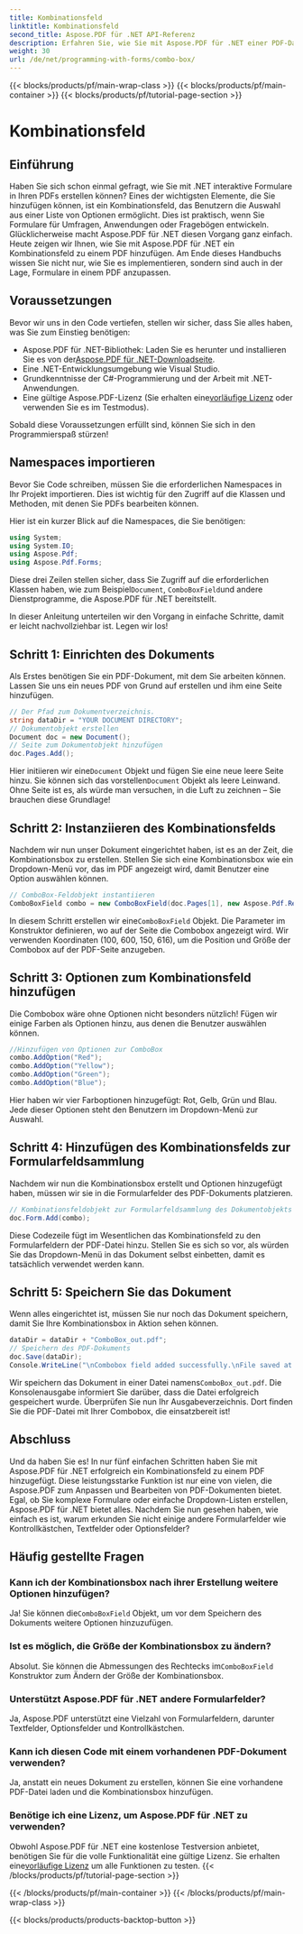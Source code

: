 ```yaml
---
title: Kombinationsfeld
linktitle: Kombinationsfeld
second_title: Aspose.PDF für .NET API-Referenz
description: Erfahren Sie, wie Sie mit Aspose.PDF für .NET einer PDF-Datei ein Kombinationsfeld hinzufügen. Folgen Sie unserer Schritt-für-Schritt-Anleitung, um ganz einfach interaktive PDF-Formulare zu erstellen.
weight: 30
url: /de/net/programming-with-forms/combo-box/
---
```


{{< blocks/products/pf/main-wrap-class >}}
{{< blocks/products/pf/main-container >}}
{{< blocks/products/pf/tutorial-page-section >}}

# Kombinationsfeld

## Einführung

Haben Sie sich schon einmal gefragt, wie Sie mit .NET interaktive Formulare in Ihren PDFs erstellen können? Eines der wichtigsten Elemente, die Sie hinzufügen können, ist ein Kombinationsfeld, das Benutzern die Auswahl aus einer Liste von Optionen ermöglicht. Dies ist praktisch, wenn Sie Formulare für Umfragen, Anwendungen oder Fragebögen entwickeln. Glücklicherweise macht Aspose.PDF für .NET diesen Vorgang ganz einfach. Heute zeigen wir Ihnen, wie Sie mit Aspose.PDF für .NET ein Kombinationsfeld zu einem PDF hinzufügen. Am Ende dieses Handbuchs wissen Sie nicht nur, wie Sie es implementieren, sondern sind auch in der Lage, Formulare in einem PDF anzupassen.

## Voraussetzungen

Bevor wir uns in den Code vertiefen, stellen wir sicher, dass Sie alles haben, was Sie zum Einstieg benötigen:

- Aspose.PDF für .NET-Bibliothek: Laden Sie es herunter und installieren Sie es von der[Aspose.PDF für .NET-Downloadseite](https://releases.aspose.com/pdf/net/).
- Eine .NET-Entwicklungsumgebung wie Visual Studio.
- Grundkenntnisse der C#-Programmierung und der Arbeit mit .NET-Anwendungen.
-  Eine gültige Aspose.PDF-Lizenz (Sie erhalten eine[vorläufige Lizenz](https://purchase.aspose.com/temporary-license/) oder verwenden Sie es im Testmodus).

Sobald diese Voraussetzungen erfüllt sind, können Sie sich in den Programmierspaß stürzen!

## Namespaces importieren

Bevor Sie Code schreiben, müssen Sie die erforderlichen Namespaces in Ihr Projekt importieren. Dies ist wichtig für den Zugriff auf die Klassen und Methoden, mit denen Sie PDFs bearbeiten können.

Hier ist ein kurzer Blick auf die Namespaces, die Sie benötigen:

```csharp
using System;
using System.IO;
using Aspose.Pdf;
using Aspose.Pdf.Forms;
```

 Diese drei Zeilen stellen sicher, dass Sie Zugriff auf die erforderlichen Klassen haben, wie zum Beispiel`Document`, `ComboBoxField`und andere Dienstprogramme, die Aspose.PDF für .NET bereitstellt.

In dieser Anleitung unterteilen wir den Vorgang in einfache Schritte, damit er leicht nachvollziehbar ist. Legen wir los!

## Schritt 1: Einrichten des Dokuments

Als Erstes benötigen Sie ein PDF-Dokument, mit dem Sie arbeiten können. Lassen Sie uns ein neues PDF von Grund auf erstellen und ihm eine Seite hinzufügen.

```csharp
// Der Pfad zum Dokumentverzeichnis.
string dataDir = "YOUR DOCUMENT DIRECTORY";
// Dokumentobjekt erstellen
Document doc = new Document();
// Seite zum Dokumentobjekt hinzufügen
doc.Pages.Add();
```

 Hier initiieren wir eine`Document` Objekt und fügen Sie eine neue leere Seite hinzu. Sie können sich das vorstellen`Document` Objekt als leere Leinwand. Ohne Seite ist es, als würde man versuchen, in die Luft zu zeichnen – Sie brauchen diese Grundlage!

## Schritt 2: Instanziieren des Kombinationsfelds

Nachdem wir nun unser Dokument eingerichtet haben, ist es an der Zeit, die Kombinationsbox zu erstellen. Stellen Sie sich eine Kombinationsbox wie ein Dropdown-Menü vor, das im PDF angezeigt wird, damit Benutzer eine Option auswählen können.

```csharp
// ComboBox-Feldobjekt instantiieren
ComboBoxField combo = new ComboBoxField(doc.Pages[1], new Aspose.Pdf.Rectangle(100, 600, 150, 616));
```

 In diesem Schritt erstellen wir eine`ComboBoxField` Objekt. Die Parameter im Konstruktor definieren, wo auf der Seite die Combobox angezeigt wird. Wir verwenden Koordinaten (100, 600, 150, 616), um die Position und Größe der Combobox auf der PDF-Seite anzugeben.

## Schritt 3: Optionen zum Kombinationsfeld hinzufügen

Die Combobox wäre ohne Optionen nicht besonders nützlich! Fügen wir einige Farben als Optionen hinzu, aus denen die Benutzer auswählen können.

```csharp
//Hinzufügen von Optionen zur ComboBox
combo.AddOption("Red");
combo.AddOption("Yellow");
combo.AddOption("Green");
combo.AddOption("Blue");
```

Hier haben wir vier Farboptionen hinzugefügt: Rot, Gelb, Grün und Blau. Jede dieser Optionen steht den Benutzern im Dropdown-Menü zur Auswahl.

## Schritt 4: Hinzufügen des Kombinationsfelds zur Formularfeldsammlung

Nachdem wir nun die Kombinationsbox erstellt und Optionen hinzugefügt haben, müssen wir sie in die Formularfelder des PDF-Dokuments platzieren.

```csharp
// Kombinationsfeldobjekt zur Formularfeldsammlung des Dokumentobjekts hinzufügen
doc.Form.Add(combo);
```

Diese Codezeile fügt im Wesentlichen das Kombinationsfeld zu den Formularfeldern der PDF-Datei hinzu. Stellen Sie es sich so vor, als würden Sie das Dropdown-Menü in das Dokument selbst einbetten, damit es tatsächlich verwendet werden kann.

## Schritt 5: Speichern Sie das Dokument

Wenn alles eingerichtet ist, müssen Sie nur noch das Dokument speichern, damit Sie Ihre Kombinationsbox in Aktion sehen können.

```csharp
dataDir = dataDir + "ComboBox_out.pdf";
// Speichern des PDF-Dokuments
doc.Save(dataDir);
Console.WriteLine("\nCombobox field added successfully.\nFile saved at " + dataDir);
```

 Wir speichern das Dokument in einer Datei namens`ComboBox_out.pdf`. Die Konsolenausgabe informiert Sie darüber, dass die Datei erfolgreich gespeichert wurde. Überprüfen Sie nun Ihr Ausgabeverzeichnis. Dort finden Sie die PDF-Datei mit Ihrer Combobox, die einsatzbereit ist!

## Abschluss

Und da haben Sie es! In nur fünf einfachen Schritten haben Sie mit Aspose.PDF für .NET erfolgreich ein Kombinationsfeld zu einem PDF hinzugefügt. Diese leistungsstarke Funktion ist nur eine von vielen, die Aspose.PDF zum Anpassen und Bearbeiten von PDF-Dokumenten bietet. Egal, ob Sie komplexe Formulare oder einfache Dropdown-Listen erstellen, Aspose.PDF für .NET bietet alles. Nachdem Sie nun gesehen haben, wie einfach es ist, warum erkunden Sie nicht einige andere Formularfelder wie Kontrollkästchen, Textfelder oder Optionsfelder?

## Häufig gestellte Fragen

### Kann ich der Kombinationsbox nach ihrer Erstellung weitere Optionen hinzufügen?
 Ja! Sie können die`ComboBoxField` Objekt, um vor dem Speichern des Dokuments weitere Optionen hinzuzufügen.

### Ist es möglich, die Größe der Kombinationsbox zu ändern?
 Absolut. Sie können die Abmessungen des Rechtecks im`ComboBoxField` Konstruktor zum Ändern der Größe der Kombinationsbox.

### Unterstützt Aspose.PDF für .NET andere Formularfelder?
Ja, Aspose.PDF unterstützt eine Vielzahl von Formularfeldern, darunter Textfelder, Optionsfelder und Kontrollkästchen.

### Kann ich diesen Code mit einem vorhandenen PDF-Dokument verwenden?
Ja, anstatt ein neues Dokument zu erstellen, können Sie eine vorhandene PDF-Datei laden und die Kombinationsbox hinzufügen.

### Benötige ich eine Lizenz, um Aspose.PDF für .NET zu verwenden?
 Obwohl Aspose.PDF für .NET eine kostenlose Testversion anbietet, benötigen Sie für die volle Funktionalität eine gültige Lizenz. Sie erhalten eine[vorläufige Lizenz](https://purchase.aspose.com/temporary-license/) um alle Funktionen zu testen.
{{< /blocks/products/pf/tutorial-page-section >}}

{{< /blocks/products/pf/main-container >}}
{{< /blocks/products/pf/main-wrap-class >}}

{{< blocks/products/products-backtop-button >}}

